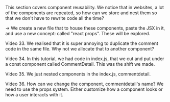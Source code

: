 This section covers component reusability. We notice that in websites, a lot of the components are repeated,
so how can we store and nest them so that we don't have to rewrite code all the time?

-> We create a new file that to house these components, paste the JSX in it, and use a new concept:
    called "react props". These will be explored.


Video 33. We realised that it is super annoying to duplicate the comment code in the same file. Why not we allocate that to another component? 

Video 34. In this tutorial, we had code in index.js, that we cut and put under a const component called CommentDetail. This was the shift we made.

Video 35. We just nested components in the index.js, commentdetail.

Video 36. How can we change the component, commentdetail's name? We need to use the props system. Either customize how a component looks or how a user interacts with it.